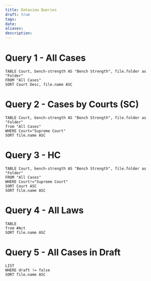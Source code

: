 ```yaml
---
title: Dataview Queries
draft: true
tags: 
date: 
aliases: 
description:
---
```

# Query 1 - All Cases
```dataview
TABLE Court, bench-strength AS "Bench Strength", file.folder as "Folder"
FROM "All Cases"
SORT Court Desc, file.name ASC
```

# Query 2 - Cases by Courts (SC)

```dataview
TABLE Court, bench-strength AS "Bench Strength", file.folder as "Folder"
from "All Cases"
WHERE Court="Supreme Court"
SORT file.name ASC
```

# Query 3 - HC

```dataview
TABLE Court, bench-strength AS "Bench Strength", file.folder as "Folder"
FROM "All Cases"
WHERE Court!="Supreme Court"
SORT Court ASC
SORT file.name ASC
```

# Query 4 - All Laws

```dataview
TABLE
from #Act
SORT file.name ASC
```

# Query 5 - All Cases in Draft

```dataview
LIST
WHERE draft != false
SORT file.name ASC
```